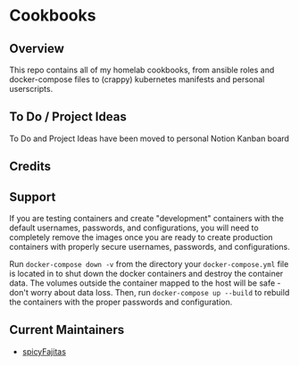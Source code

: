 # Cookbooks

## Overview

This repo contains all of my homelab cookbooks, from ansible roles and docker-compose files to (crappy) kubernetes manifests and personal userscripts.

## To Do / Project Ideas

To Do and Project Ideas have been moved to personal Notion Kanban board

## Credits

## Support

If you are testing containers and create "development" containers with the default usernames, passwords, and configurations, you will need to completely remove the images once you are ready to create production containers with properly secure usernames, passwords, and configurations.

Run `docker-compose down -v` from the directory your `docker-compose.yml` file is located in to shut down the docker containers and destroy the container data. The volumes outside the container mapped to the host will be safe - don't worry about data loss. Then, run `docker-compose up --build` to rebuild the containers with the proper passwords and configuration.

## Current Maintainers

- [spicyFajitas](https://github.com/spicyFajitas)
